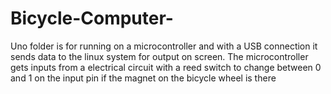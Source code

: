 # Bicycle-Computer-
Uno folder is for running on a microcontroller and with a USB connection it sends data to the linux system for output on screen.
The microcontroller gets inputs from a electrical circuit with a reed switch to change between 0 and 1 on the input pin if the magnet on the bicycle wheel is there
